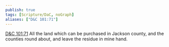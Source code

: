```yaml
---
publish: true
tags: [Scripture/DaC, noGraph]
aliases: ["D&C 101:71"]
---
```

[D&C 101:71](https://churchofjesuschrist.org/study/scriptures/dc-testament/dc/101?lang=eng&id=p71#p71) All the land which can be purchased in Jackson county, and the counties round about, and leave the residue in mine hand.
